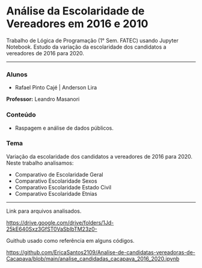 # Análise da Escolaridade de Vereadores em 2016 e 2010
Trabalho de Lógica de Programação (1° Sem. FATEC) usando Jupyter Notebook. Estudo da variação da escolaridade dos candidatos a vereadores de 2016 para 2020.

***

### Alunos
* Rafael Pinto Cajé | Anderson Lira

**Professor:** Leandro Masanori 

### Conteúdo
* Raspagem e análise de dados públicos.

### Tema
Variação da escolaridade dos candidatos a vereadores de 2016 para 2020. Neste trabalho analisamos:
* Comparativo de Escolaridade Geral
* Comparativo Escolaridade Sexos
* Comparativo Escolaridade Estado Civil
* Comparativo Escolaridade Etnias

***

Link para arquivos analisados.

https://drive.google.com/drive/folders/1Jd-25kE640Sxz3GfST0VaSbIbTM23z0-

Guithub usado como referência em alguns códigos.

https://github.com/EricaSantos2109/Analise-de-candidatas-vereadoras-de-Cacapava/blob/main/analise_candidadas_cacapava_2016_2020.ipynb
